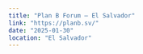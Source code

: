 ```yaml
---
title: "Plan B Forum — El Salvador"
link: "https://planb.sv/"
date: "2025-01-30"
location: "El Salvador"
---
```

